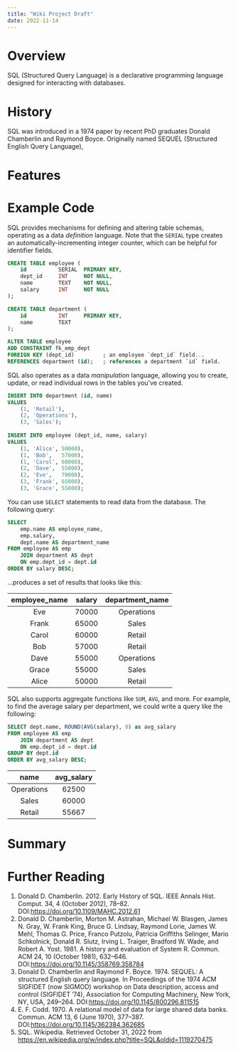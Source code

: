```yaml
---
title: "Wiki Project Draft"
date: 2022-11-14
---
```


# Overview

SQL (Structured Query Language) is a declarative programming language designed for interacting with databases.

# History

SQL was introduced in a 1974 paper by recent PhD graduates Donald Chamberlin and Raymond Boyce. Originally named SEQUEL (Structured English Query Language),

# Features



# Example Code

SQL provides mechanisms for defining and altering table schemas, operating as a data *definition* language. Note that the `SERIAL` type creates an automatically-incrementing integer counter, which can be helpful for identifier fields.

```sql
CREATE TABLE employee (
    id 	  	    SERIAL 	PRIMARY KEY,
	dept_id     INT 	NOT NULL,
    name 	  	TEXT 	NOT NULL,
    salary  	INT 	NOT NULL
);

CREATE TABLE department (
    id 			INT 	PRIMARY KEY,
    name 		TEXT
);

ALTER TABLE employee
ADD CONSTRAINT fk_emp_dept
FOREIGN KEY (dept_id)         ; an employee `dept_id` field...
REFERENCES department (id);   ; references a department `id` field.
```

SQL also operates as a data *manipulation* language, allowing you to create, update, or read individual rows in the tables you've created.

```sql
INSERT INTO department (id, name)
VALUES
	(1, 'Retail'),
    (2, 'Operations'),
    (3, 'Sales');
    
INSERT INTO employee (dept_id, name, salary)
VALUES
	(1, 'Alice', 50000),
	(1, 'Bob',   57000),
    (1, 'Carol', 60000),
    (2, 'Dave',  55000),
    (2, 'Eve',   70000),
    (3, 'Frank', 65000),
    (3, 'Grace', 55000);
```

You can use `SELECT` statements to read data from the database. The following query:

```sql
SELECT
	emp.name AS employee_name,
    emp.salary,
    dept.name AS department_name
FROM employee AS emp
	JOIN department AS dept 
    ON emp.dept_id = dept.id
ORDER BY salary DESC;
```

...produces a set of results that looks like this:

| employee_name | salary | department_name |
| :-----------: | :----: | :-------------: |
| Eve           | 70000  | Operations      |
| Frank         | 65000  | Sales           |
| Carol         | 60000  | Retail          |
| Bob           | 57000  | Retail          |
| Dave          | 55000  | Operations      |
| Grace         | 55000  | Sales           |
| Alice         | 50000  | Retail          |

SQL also supports aggregate functions like `SUM`, `AVG`, and more. For example, to find the average salary per department, we could write a query like the following:

```sql
SELECT dept.name, ROUND(AVG(salary), 0) as avg_salary
FROM employee AS emp
	JOIN department AS dept
	ON emp.dept_id = dept.id
GROUP BY dept.id
ORDER BY avg_salary DESC;
```

| name       | avg_salary |
| :--------: | :--------: |
| Operations | 62500      |
| Sales      | 60000      |
| Retail     | 55667      |

# Summary



# Further Reading

1. Donald D. Chamberlin. 2012. Early History of SQL. IEEE Annals Hist. Comput. 34, 4 (October 2012), 78–82. DOI:https://doi.org/10.1109/MAHC.2012.61
2. Donald D. Chamberlin, Morton M. Astrahan, Michael W. Blasgen, James N. Gray, W. Frank King, Bruce G. Lindsay, Raymond Lorie, James W. Mehl, Thomas G. Price, Franco Putzolu, Patricia Griffiths Selinger, Mario Schkolnick, Donald R. Slutz, Irving L. Traiger, Bradford W. Wade, and Robert A. Yost. 1981. A history and evaluation of System R. Commun. ACM 24, 10 (October 1981), 632–646. DOI:https://doi.org/10.1145/358769.358784
3. Donald D. Chamberlin and Raymond F. Boyce. 1974. SEQUEL: A structured English query language. In Proceedings of the 1974 ACM SIGFIDET (now SIGMOD) workshop on Data description, access and control (SIGFIDET ’74), Association for Computing Machinery, New York, NY, USA, 249–264. DOI:https://doi.org/10.1145/800296.811515
4. E. F. Codd. 1970. A relational model of data for large shared data banks. Commun. ACM 13, 6 (June 1970), 377–387. DOI:https://doi.org/10.1145/362384.362685
5. SQL. Wikipedia. Retrieved October 31, 2022 from https://en.wikipedia.org/w/index.php?title=SQL&oldid=1119270475
